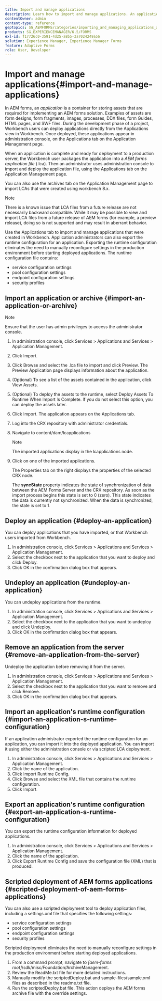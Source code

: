 ```yaml
---
title: Import and manage applications
description: Learn how to import and manage applications. An application is a container for storing assets that are required for implementing an AEM forms solution. 
contentOwner: admin
content-type: reference
geptopics: SG_AEMFORMS/categories/importing_and_managing_applications_and_archives
products: SG_EXPERIENCEMANAGER/6.5/FORMS
exl-id: f17726c0-3591-4d25-a8b5-3a7024249a56
solution: Experience Manager, Experience Manager Forms
feature: Adaptive Forms
role: User, Developer
---
```

# Import and manage applications{#import-and-manage-applications}

In AEM forms, an *application* is a container for storing assets that are required for implementing an AEM forms solution. Examples of assets are form designs, form fragments, images, processes, DDX files, form Guides, HTML pages, and SWF files. During the development phase of a project, Workbench users can deploy applications directly from the Applications view in Workbench. Once deployed, these applications appear in administration console, on the Applications tab on the Application Management page.

When an application is complete and ready for deployment to a production server, the Workbench user packages the application into a *AEM forms application file* (.lca). Then an administrator uses administration console to import and deploy the application file, using the Applications tab on the Application Management page.

You can also use the archives tab on the Application Management page to import LCAs that were created using workbench 8.x.

>[!NOTE]
>
>There is a known issue that LCA files from a future release are not necessarily backward compatible. While it may be possible to view and import LCA files from a future release of AEM forms (for example, a preview release), doing so is not supported and may result in aberrant behavior.

Use the Applications tab to import and manage applications that were created in Workbench. Application administrators can also export the runtime configuration for an application. Exporting the runtime configuration eliminates the need to manually reconfigure settings in the production environment before starting deployed applications. The runtime configuration file contains:

* service configuration settings
* pool configuration settings
* endpoint configuration settings
* security profiles

## Import an application or archive {#import-an-application-or-archive}

>[!NOTE]
> 
> Ensure that the user has admin privileges to access the administrator console.

1. In administration console, click Services &gt; Applications and Services &gt; Application Management.
1. Click Import.
1. Click Browse and select the .lca file to import and click Preview. The Preview Application page displays information about the application.
1. (Optional) To see a list of the assets contained in the application, click View Assets.
1. (Optional) To deploy the assets to the runtime, select Deploy Assets To Runtime When Import Is Complete. If you do not select this option, you can deploy the assets later.
1. Click Import. The application appears on the Applications tab.
1. Log into the CRX repository with administrator credentials.
1. Navigate to content/dam/lcapplications

   >[!NOTE]
   >
   >The imported applications display in the lcapplications node.

1. Click on one of the imported applications.

   The Properties tab on the right displays the properties of the selected CRX node.

   The **syncState** property indicates the state of synchronization of data between the AEM Forms Server and the CRX repository. As soon as the import process begins this state is set to 0 (zero). This state indicates the data is currently not synchronized. When the data is synchronized, the state is set to 1.

## Deploy an application {#deploy-an-application}

You can deploy applications that you have imported, or that Workbench users imported from Workbench.

1. In administration console, click Services &gt; Applications and Services &gt; Application Management.
1. Select the checkbox next to the application that you want to deploy and click Deploy.
1. Click OK in the confirmation dialog box that appears.

## Undeploy an application {#undeploy-an-application}

You can undeploy applications from the runtime.

1. In administration console, click Services &gt; Applications and Services &gt; Application Management.
1. Select the checkbox next to the application that you want to undeploy and click Undeploy.
1. Click OK in the confirmation dialog box that appears.

## Remove an application from the server {#remove-an-application-from-the-server}

Undeploy the application before removing it from the server.

1. In administration console, click Services &gt; Applications and Services &gt; Application Management.
1. Select the checkbox next to the application that you want to remove and click Remove.
1. Click OK in the confirmation dialog box that appears.

## Import an application's runtime configuration {#import-an-application-s-runtime-configuration}

If an application administrator exported the runtime configuration for an application, you can import it into the deployed application. You can import it using either the administration console or via scripted LCA deployment.

1. In administration console, click Services &gt; Applications and Services &gt; Application Management.
1. Click the name of the application.
1. Click Import Runtime Config.
1. Click Browse and select the XML file that contains the runtime configuration.
1. Click Import.

## Export an application's runtime configuration {#export-an-application-s-runtime-configuration}

You can export the runtime configuration information for deployed applications.

1. In administration console, click Services &gt; Applications and Services &gt; Application Management.
1. Click the name of the application.
1. Click Export Runtime Config and save the configuration file (XML) that is produced.

## Scripted deployment of AEM forms applications {#scripted-deployment-of-aem-forms-applications}

You can also use a scripted deployment tool to deploy application files, including a settings.xml file that specifies the following settings:

* service configuration settings
* pool configuration settings
* endpoint configuration settings
* security profiles

Scripted deployment eliminates the need to manually reconfigure settings in the production environment before starting deployed applications.

1. From a command prompt, navigate to *[aem-forms root]*/sdk/misc/Foundation/ArchiveManagement.
1. Review the ReadMe.txt file for more detailed instructions.
1. Manually modify the scriptedDeploy.bat and sample-files/sample.xml files as described in the readme.txt file.
1. Run the scriptedDeploy.bat file. This action deploys the AEM forms archive file with the override settings.
